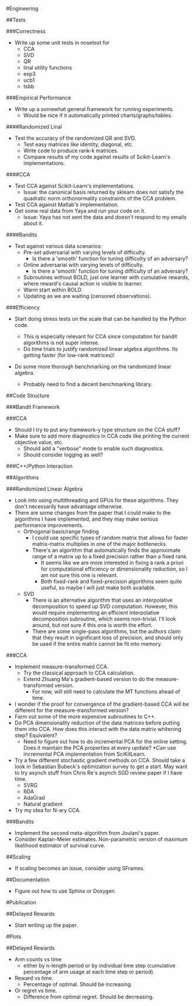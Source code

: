 #Engineering

##Tests

###Correctness
* Write up some unit tests in nosetest for
    * CCA
    * SVD
    * QR
    * linal utility functions
    * exp3
    * ucb1
    * tsbb

###Empirical Performance
* Write up a somewhat general framework for running experiments.
    * Would be nice if it automatically printed charts/graphs/tables.

####Randomized Linal
* Test the accuracy of the randomized QR and SVD.
    * Test easy matrices like identity, diagonal, etc.
    * Write code to produce rank-k matrices.
    * Compare results of my code against results of Scikit-Learn's implementations.

####CCA
* Test CCA against Scikit-Learn's implementations.
    * Issue: the canonical basis returned by sklearn does not satisfy the quadratic norm orthonormality constraints of the CCA problem.
* Test CCA against Matlab's implementation.
* Get some real data from Yaya and run your code on it.
    * Issue: Yaya has not sent the data and doesn't respond to my emails about it.

####Bandits
* Test against various data scenarios:
    * Pre-set adversarial with varying levels of difficulty. 
        * Is there a 'smooth' function for tuning difficulty of an adversary?
    * Online adversarial with varying levels of difficulty.
        * Is there a 'smooth' function for tuning difficulty of an adversary?
    * Subroutines without BOLD, just one learner with cumulative rewards, where reward's causal action is visible to learner.
    * Warm start within BOLD.
    * Updating as we are waiting (censored observations).

###Efficiency
* Start doing stress tests on the scale that can be handled by the Python code.
    * This is especially relevant for CCA since computation for bandit algorithms is not super intense.
    * Do time trials to justify randomized linear algebra algorithms. Its getting faster (for low-rank matrices)!

* Do some more thorough benchmarking on the randomized linear algebra.
    * Probably need to find a decent benchmarking library.

##Code Structure

###Bandit Framework

###CCA
* Should I try to put any framework-y type structure on the CCA stuff?
* Make sure to add more diagnostics in CCA code like printing the current objective value, etc.
    * Should add a "verbose" mode to enable such diagnostics.
    * Should consider logging as well?

###C++/Python Interaction

##Algorithms

###Randomized Linear Algebra
* Look into using multithreading and GPUs for these algorithms. They don't necessarily have advantage otherwise.
* There are some changes from the paper that I could make to the algorithms I have implemented, and they may make serious performance improvements.
    * Orthogonal basis/range finding
        * I could use specific types of random matrix that allows for faster matrix-matrix multiplies in one of the major bottlenecks.
        * There's an algorithm that automatically finds the approximate range of a matrix up to a fixed precision rather than a fixed rank.
            * It seems like we are more interested in fixing a rank a priori for computational efficiency or dimensionality reduction, so I am not sure this one is relevant.
            * Both fixed-rank and fixed-precision algorithms seem quite useful, so maybe I will just make both available.
    * SVD
        * There is an alternative algorithm that uses an interpolative decomposition to speed up SVD computation. However, this would require implementing an efficient interpolative decomposition subroutine, which seems non-trivial. I'll look around, but not sure if this one is worth the effort.
        * There are some single-pass algorithms, but the authors claim that they result in significant loss of precision, and should only be used if the entire matrix cannot be fit into memory.


###CCA
* Implement measure-transformed CCA.
    * Try the classical approach to CCA calculation.
    * Extend Zhuang Ma's gradient-based version to do the measure-transformed version.
        * For now, will still need to calculate the MT functions ahead of time.
* I wonder if the proof for convergence of the gradient-based CCA will be different for the measure-transformed version?
* Farm out some of the more expensive subroutines to C++.
* Do PCA dimensionality reduction of the data matrices before putting them into CCA. How does this interact with the data matrix whitening step? Equivalent?
    * Need to figure out how to do incremental PCA for the online setting. Does it maintain the PCA properties at every update?
        *Can use incremental PCA implementation from SciKitLearn.
* Try a few different stochastic gradient methods on CCA. Should take a look in Sebastian Bubeck's optimization survey to get a start. May want to try asynch stuff from Chris Re's asynch SGD review paper if I have time.
    * SVRG
    * RDA
    * AdaGrad
    * Natural gradient
* Try my idea for N-ary CCA.

###Bandits
* Implement the second meta-algorithm from Joulani's paper.
* Consider Kaplan-Meier estimates. Non-parametric version of maximum likelihood estimator of survival curve.

##Scaling
* If scaling becomes an issue, consider using SFrames.

##Documentation
* Figure out how to use Sphinx or Doxygen.

#Publication

##Delayed Rewards
* Start writing up the paper.

#Plots

##Delayed Rewards
* Arm counts vs time
    * either by n-length period or by individual time step (cumulative percentage of arm usage at each time step or period).
* Reward vs time.
    * Percentage of optimal. Should be increasing.
* Or regret vs time.
    * Difference from optimal regret. Should be decreasing.
